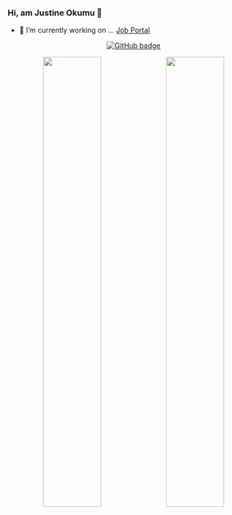 ### Hi, am Justine Okumu 👋

- 🔭 I’m currently working on ... [Job  Portal](https://jobsug.netlify.app/)

<p align="center">
  <a href="https://github.com/okumujustine?tab=followers">
    <img src="https://img.shields.io/github/followers/okumujustine?label=Followers&logo=GitHub&style=for-the-badge" alt="GitHub badge" />
  </a>
 </p>
 
<p align="center">
  <img width="48%" src="https://github-readme-stats.vercel.app/api?username=okumujustine&show_icons=true"/>

  <img width="48%" src="https://github-readme-streak-stats.herokuapp.com/?user=okumujustine&theme=tokyonight" />
</p>
